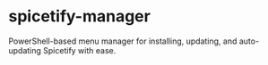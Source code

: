# spicetify-manager
PowerShell-based menu manager for installing, updating, and auto-updating Spicetify with ease.
